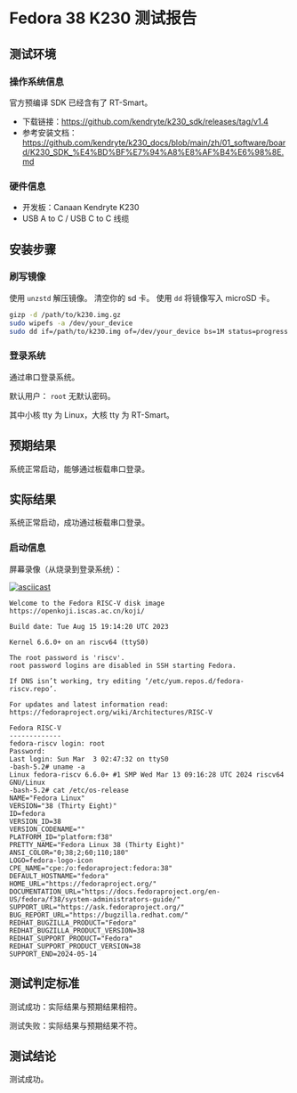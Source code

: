 # Fedora 38 K230 测试报告

## 测试环境

### 操作系统信息

官方预编译 SDK 已经含有了 RT-Smart。

- 下载链接：https://github.com/kendryte/k230_sdk/releases/tag/v1.4
- 参考安装文档：https://github.com/kendryte/k230_docs/blob/main/zh/01_software/board/K230_SDK_%E4%BD%BF%E7%94%A8%E8%AF%B4%E6%98%8E.md

### 硬件信息

- 开发板：Canaan Kendryte K230
- USB A to C / USB C to C 线缆

## 安装步骤

### 刷写镜像

使用 `unzstd` 解压镜像。
清空你的 sd 卡。
使用 `dd` 将镜像写入 microSD 卡。

```bash
gizp -d /path/to/k230.img.gz
sudo wipefs -a /dev/your_device
sudo dd if=/path/to/k230.img of=/dev/your_device bs=1M status=progress
```

### 登录系统

通过串口登录系统。

默认用户： `root`
无默认密码。

其中小核 tty 为 Linux，大核 tty 为 RT-Smart。

## 预期结果

系统正常启动，能够通过板载串口登录。

## 实际结果

系统正常启动，成功通过板载串口登录。

### 启动信息

屏幕录像（从烧录到登录系统）：

[![asciicast](https://asciinema.org/a/urysrirhMB8fivXe1JHQ65Hyv.svg)](https://asciinema.org/a/urysrirhMB8fivXe1JHQ65Hyv)

```log
Welcome to the Fedora RISC-V disk image
https://openkoji.iscas.ac.cn/koji/

Build date: Tue Aug 15 19:14:20 UTC 2023

Kernel 6.6.0+ on an riscv64 (ttyS0)

The root password is 'riscv'.
root password logins are disabled in SSH starting Fedora.

If DNS isn’t working, try editing ‘/etc/yum.repos.d/fedora-riscv.repo’.

For updates and latest information read:
https://fedoraproject.org/wiki/Architectures/RISC-V

Fedora RISC-V
-------------
fedora-riscv login: root
Password: 
Last login: Sun Mar  3 02:47:32 on ttyS0
-bash-5.2# uname -a
Linux fedora-riscv 6.6.0+ #1 SMP Wed Mar 13 09:16:28 UTC 2024 riscv64 GNU/Linux
-bash-5.2# cat /etc/os-release 
NAME="Fedora Linux"
VERSION="38 (Thirty Eight)"
ID=fedora
VERSION_ID=38
VERSION_CODENAME=""
PLATFORM_ID="platform:f38"
PRETTY_NAME="Fedora Linux 38 (Thirty Eight)"
ANSI_COLOR="0;38;2;60;110;180"
LOGO=fedora-logo-icon
CPE_NAME="cpe:/o:fedoraproject:fedora:38"
DEFAULT_HOSTNAME="fedora"
HOME_URL="https://fedoraproject.org/"
DOCUMENTATION_URL="https://docs.fedoraproject.org/en-US/fedora/f38/system-administrators-guide/"
SUPPORT_URL="https://ask.fedoraproject.org/"
BUG_REPORT_URL="https://bugzilla.redhat.com/"
REDHAT_BUGZILLA_PRODUCT="Fedora"
REDHAT_BUGZILLA_PRODUCT_VERSION=38
REDHAT_SUPPORT_PRODUCT="Fedora"
REDHAT_SUPPORT_PRODUCT_VERSION=38
SUPPORT_END=2024-05-14

```

## 测试判定标准

测试成功：实际结果与预期结果相符。

测试失败：实际结果与预期结果不符。

## 测试结论

测试成功。